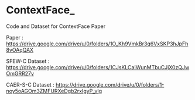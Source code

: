 # ContextFace_

Code and Dataset for ContextFace Paper

Paper : https://drive.google.com/drive/u/0/folders/1O_Kh9VmkBr3q6VxSKP3hJpFh8vOAqQAX

SFEW-C Dataset : https://drive.google.com/drive/u/0/folders/1CJsKLCaIWunMTbuCJjX0zQJwOmGRR27v

CAER-S-C Dataset : https://drive.google.com/drive/u/0/folders/1-noy5oAGOm3ZMFURXeDgb2rxIgyP_vlg


